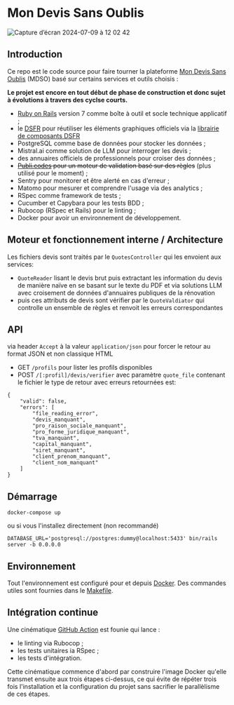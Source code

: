 # Mon Devis Sans Oublis

![Capture d’écran 2024-07-09 à 12 02 42](https://github.com/betagouv/rails-template/assets/107635/51592c9e-3f74-4384-9561-354c7085b16b)

## Introduction

Ce repo est le code source pour faire tourner la plateforme [Mon Devis Sans Oublis](https://mon-devis-sans-oublis.beta.gouv.fr/) (MDSO) basé sur certains services et outils choisis :

**Le projet est encore en tout début de phase de construction et donc sujet à évolutions à travers des cyclse courts.**

* [Ruby on Rails](https://rubyonrails.org/) version 7 comme boîte à outil et socle technique applicatif ;
* le [DSFR](https://www.systeme-de-design.gouv.fr/) pour réutiliser les éléments graphiques officiels via la [librairie de
composants DSFR](https://github.com/betagouv/dsfr-view-components)
* PostgreSQL comme base de données pour stocker les données ;
* Mistral.ai comme solution de LLM pour interroger les devis ;
* des annuaires officiels de professionnels pour croiser des données ;
* ~~[Publi.codes](https://publi.codes/) pour un moteur de validation basé sur des règles~~ (plus utilisé pour le moment) ;
* Sentry pour monitorer et être alerté en cas d'erreur ;
* Matomo pour mesurer et comprendre l'usage via des analytics ;
* RSpec comme framework de tests ;
* Cucumber et Capybara pour les tests BDD ;
* Rubocop (RSpec et Rails) pour le linting ;
* Docker pour avoir un environnement de développement.

## Moteur et fonctionnement interne / Architecture

Les fichiers devis sont traités par le `QuotesController` qui les envoient aux services:

- `QuoteReader` lisant le devis brut puis extractant les information du devis de manière naïve en se basant sur le texte du PDF et via solutions LLM avec croisement de données d'annuaires publiques de la rénovation
- puis ces attributs de devis sont vérifier par le `QuoteValdiator` qui controlle un ensemble de règles et renvoit les erreurs correspondantes

## API

via header `Accept` à la valeur `application/json` pour forcer le retour au format JSON et non classique HTML

- GET `/profils` pour lister les profils disponibles
- POST `/[:profil]/devis/verifier` avec paramètre `quote_file` contenant le fichier
le type de retour avec erreurs retournées est:
```
{
    "valid": false,
    "errors": [
        "file_reading_error",
        "devis_manquant",
        "pro_raison_sociale_manquant",
        "pro_forme_juridique_manquant",
        "tva_manquant",
        "capital_manquant",
        "siret_manquant",
        "client_prenom_manquant",
        "client_nom_manquant"
    ]
}
``` 

## Démarrage

```shell
docker-compose up
```

ou si vous l'installez directement (non recommandé)

```shell
DATABASE_URL='postgresql://postgres:dummy@localhost:5433' bin/rails server -b 0.0.0.0
```

## Environnement

Tout l'environnement est configuré pour et depuis [Docker](https://www.docker.com/). Des
commandes utiles sont fournies dans le [Makefile](./Makefile).

## Intégration continue

Une cinématique [GitHub Action](https://github.com/betagouv/mondevissansoublis/tree/main/.github/workflows) est founie qui lance :

- le linting via Rubocop ;
- les tests unitaires ia RSpec ;
- les tests d'intégration.

Cette cinématique commence d'abord par construire l'image Docker
qu'elle transmet ensuite aux trois étapes ci-dessus, ce qui évite de
répéter trois fois l'installation et la configuration du projet sans
sacrifier le parallèlisme de ces étapes.
